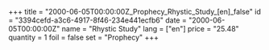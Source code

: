 +++
title = "2000-06-05T00:00:00Z_Prophecy_Rhystic_Study_[en]_false"
id = "3394cefd-a3c6-4917-8f46-234e441ecfb6"
date = "2000-06-05T00:00:00Z"
name = "Rhystic Study"
lang = ["en"]
price = "25.48"
quantity = 1
foil = false
set = "Prophecy"
+++
